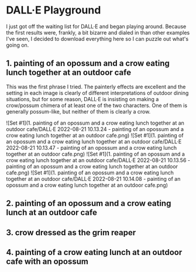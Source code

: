 # DALL·E Playground

I just got off the waiting list for DALL·E and began playing around. Because the first results were, frankly, a bit bizarre and dialed in than other examples I've seen, I decided to download everything here so I can puzzle out what's going on. 

## 1. painting of an opossum and a crow eating lunch together at an outdoor cafe

This was the first phrase I tried. The painterly effects are excellent and the setting in each image is clearly of different interpretations of outdoor dining situations, but for some reason, DALL·E is insisting on making a crow/possum chimera of at least one of the two characters. One of them is generally possum-like, but neither of them is clearly a crow. 

![Set #1](1. painting of an opossum and a crow eating lunch together at an outdoor cafe/DALL·E 2022-08-21 10.13.24 - painting of an opossum and a crow eating lunch together at an outdoor cafe.png)
![Set #1](1. painting of an opossum and a crow eating lunch together at an outdoor cafe/DALL·E 2022-08-21 10.13.47 - painting of an opossum and a crow eating lunch together at an outdoor cafe.png)
![Set #1](1. painting of an opossum and a crow eating lunch together at an outdoor cafe/DALL·E 2022-08-21 10.13.56 - painting of an opossum and a crow eating lunch together at an outdoor cafe.png)
![Set #1](1. painting of an opossum and a crow eating lunch together at an outdoor cafe/DALL·E 2022-08-21 10.14.08 - painting of an opossum and a crow eating lunch together at an outdoor cafe.png)

## 2. painting of an opossum and a crow eating lunch at an outdoor cafe

## 3. crow dressed as the grim reaper

## 4. painting of a crow eating lunch at an outdoor cafe with an opossum

